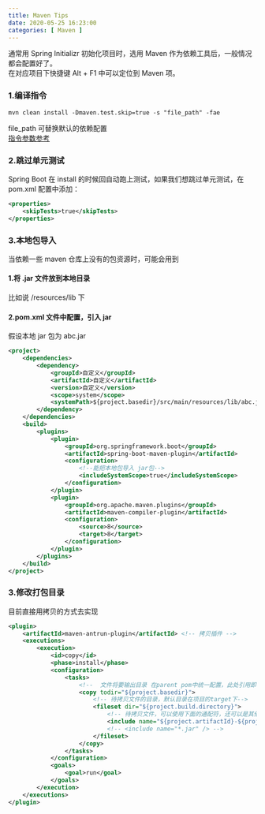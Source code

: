 ```yaml
---
title: Maven Tips
date: 2020-05-25 16:23:00
categories: [ Maven ]
---
```


通常用 Spring Initializr 初始化项目时，选用 Maven 作为依赖工具后，一般情况都会配置好了。  
在对应项目下快捷键 Alt + F1 中可以定位到 Maven 项。

### 1.编译指令
```shell
mvn clean install -Dmaven.test.skip=true -s "file_path" -fae
```
file_path 可替换默认的依赖配置  
[指令参数参考](https://www.cnblogs.com/zz0412/p/3767146.html)

### 2.跳过单元测试
Spring Boot 在 install 的时候回自动跑上测试，如果我们想跳过单元测试，在 pom.xml 配置中添加：
```xml
<properties>
    <skipTests>true</skipTests>
</properties>
```

### 3.本地包导入
当依赖一些 maven 仓库上没有的包资源时，可能会用到

#### 1.将 .jar 文件放到本地目录
比如说 /resources/lib 下

#### 2.pom.xml 文件中配置，引入 jar
假设本地 jar 包为 abc.jar
```xml
<project>
    <dependencies>
        <dependency>
            <groupId>自定义</groupId>
            <artifactId>自定义</artifactId>
            <version>自定义</version>
            <scope>system</scope>
            <systemPath>${project.basedir}/src/main/resources/lib/abc.jar</systemPath>
        </dependency>
    </dependencies>
    <build>
        <plugins>
            <plugin>
                <groupId>org.springframework.boot</groupId>
                <artifactId>spring-boot-maven-plugin</artifactId>
                <configuration>
                    <!--能把本地包导入 jar包-->
                    <includeSystemScope>true</includeSystemScope>
                </configuration>
            </plugin>
            <plugin>
                <groupId>org.apache.maven.plugins</groupId>
                <artifactId>maven-compiler-plugin</artifactId>
                <configuration>
                    <source>8</source>
                    <target>8</target>
                </configuration>
            </plugin>
        </plugins>
    </build>
</project>
```

### 3.修改打包目录
目前直接用拷贝的方式去实现
```xml
<plugin>
    <artifactId>maven-antrun-plugin</artifactId> <!-- 拷贝插件 -->
    <executions>
        <execution>
            <id>copy</id>
            <phase>install</phase>
            <configuration>
                <tasks>
                    <!--  文件将要输出目录 在parent pom中统一配置，此处引用即可-->
                    <copy todir="${project.basedir}"> 
                        <!-- 待拷贝文件的目录，默认目录在项目的target下-->
                        <fileset dir="${project.build.directory}">
                            <!-- 待拷贝文件，可以使用下面的通配符，还可以是其他目录的文件。此处需要与project.bulid.finalName对应，否则可能找不到文件 -->
                            <include name="${project.artifactId}-${project.version}.jar"/> 
                            <!-- <include name="*.jar" /> -->
                        </fileset>
                    </copy>
                </tasks>
            </configuration>
            <goals>
                <goal>run</goal>
            </goals>
        </execution>
    </executions>
</plugin>
```
